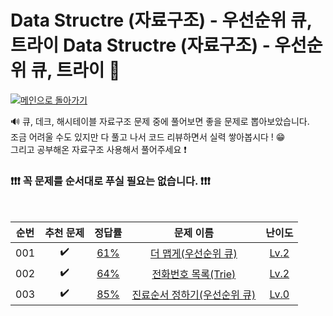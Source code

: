 # Data Structre (자료구조) - 우선순위 큐, 트라이 Data Structre (자료구조) - 우선순위 큐, 트라이 🔗
[![메인으로 돌아가기](https://img.shields.io/badge/메인으로%20돌아가기-112051)](https://github.com/hyemi0622/algorithm) 


🔊 큐, 데크, 해시테이블 자료구조 문제 중에 풀어보면 좋을 문제로 뽑아보았습니다.
<br>
조금 어려울 수도 있지만 다 풀고 나서 코드 리뷰하면서 실력 쌓아봅시다 ! 😁
<br>
그리고 공부해온 자료구조 사용해서 풀어주세요 ❗
### ❗❗❗ 꼭 문제를 순서대로 푸실 필요는 없습니다. ❗❗❗
<br>


|순번|추천 문제|정답률|문제 이름|난이도|
|:--:|:--:|:--:|:--:|:--:|
|001|:heavy_check_mark:|<a href="https://school.programmers.co.kr/learn/courses/30/lessons/42626" target="_blank">61%</a>|<a href="https://school.programmers.co.kr/learn/courses/30/lessons/42626" target="_blank">더 맵게(우선순위 큐)</a>|<a href="https://school.programmers.co.kr/learn/courses/30/lessons/42626" target="_blank">Lv.2</a>|
|002|:heavy_check_mark:|<a href="https://school.programmers.co.kr/learn/courses/30/lessons/42577" target="_blank">64%</a>|<a href="https://school.programmers.co.kr/learn/courses/30/lessons/42577" target="_blank">전화번호 목록(Trie)</a>|<a href="https://school.programmers.co.kr/learn/courses/30/lessons/42577" target="_blank">Lv.2</a>|
|003|:heavy_check_mark:|<a href="https://school.programmers.co.kr/learn/courses/30/lessons/120835" target="_blank">85%</a>|<a href="https://school.programmers.co.kr/learn/courses/30/lessons/120835" target="_blank">진료순서 정하기(우선순위 큐)</a>|<a href="https://school.programmers.co.kr/learn/courses/30/lessons/120835" target="_blank">Lv.0</a>|


